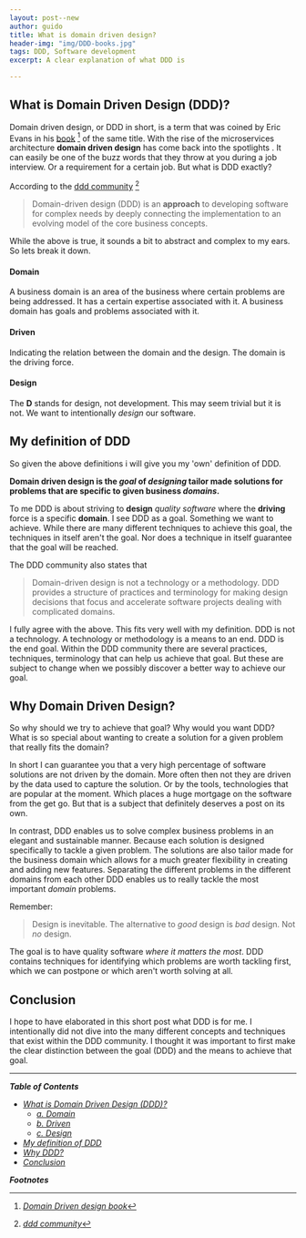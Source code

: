 ```yaml
---
layout: post--new
author: guido
title: What is domain driven design?
header-img: "img/DDD-books.jpg"
tags: DDD, Software development
excerpt: A clear explanation of what DDD is

---
```

<a id="1"/> What is Domain Driven Design (DDD)?
-----------------------------

Domain driven design, or DDD in short, is a term that was coined by Eric Evans in his [book](https://www.amazon.com/Domain-Driven-Design-Tackling-Complexity-Software/dp/0321125215/ref=sr_1_1?ie=UTF8&s=books&qid=1238687848&sr=8-1) [^1] of the same title.
With the rise of the microservices architecture **domain driven design** has come back into the spotlights . It can easily be one of the buzz words that they throw at you during a job interview. Or a requirement for a certain job. But what is DDD exactly?

According to the [ddd community](http://dddcommunity.org/learning-ddd/what_is_ddd/) [^2]

> Domain-driven design (DDD) is an **approach** to developing software for complex needs by deeply connecting the implementation to an evolving model of the core business concepts.

While the above is true, it sounds a bit to abstract and complex to my ears. So lets break it down.

#### Domain <a id="1.a"/>

A business domain is an area of the business where certain problems are being addressed. It has a certain expertise associated with it. A business domain has goals and problems associated with it.

#### Driven <a id="1.b"/>

Indicating the relation between the domain and the design. The domain is the driving force.

#### Design <a id="1.c"/>

The **D** stands for design, not development. This may seem trivial but it is not. We want to intentionally
*design* our software.

My definition of DDD <a id="2."/>
---

So given the above definitions i will give you my 'own' definition of DDD.


**Domain driven design is the _goal_ of _designing_ tailor made solutions for problems that are specific to given business _domains_.**


To me DDD is about striving to **design** _quality software_ where the **driving** force is a specific **domain**. I see DDD as a goal. Something we want to achieve. While there are many different techniques to achieve this goal, the techniques in itself aren't the goal. Nor does a technique in itself guarantee that the goal will be reached.

The DDD community also states that

> Domain-driven design is not a technology or a methodology. DDD provides a structure of practices and terminology for making design decisions that focus and accelerate software projects dealing with complicated domains.

I fully agree with the above. This fits very well with my definition. DDD is not a technology. A technology or methodology is a means to an end. DDD is the end goal. Within the DDD community there are several practices, techniques, terminology that can help us achieve that goal. But these are subject to change when we possibly discover a better way to achieve our goal.


Why Domain Driven Design? <a id="3."/>
------------------
So why should we try to achieve that goal? Why would you want DDD? What is so special about wanting to create a solution for a given problem that really fits the domain?

In short I can guarantee you that a very high percentage of software solutions are not driven by the domain.  More often then not they are driven by the data used to capture the solution. Or by the tools, technologies that are popular at the moment. Which places a huge mortgage on the software from the get go. But that is a subject that definitely deserves a post on its own.

In contrast, DDD enables us to solve complex business problems in an elegant and sustainable manner. Because each solution is designed specifically to tackle a given problem. The solutions are also tailor made for the business domain which allows for a much greater flexibility in creating and adding new features. Separating the different problems in the different domains from each other DDD enables us to really tackle the most important _domain_ problems.

Remember:

>Design is inevitable. The alternative to _good_ design is _bad_ design. Not _no_ design.

The goal is to have quality software _where it matters the most_. DDD contains techniques for identifying which problems are worth tackling first, which we can postpone or which aren't worth solving at all.

Conclusion <a id="4."/>
---

I hope to have elaborated in this short post what DDD is for me. I intentionally did not dive into the many different concepts and techniques that exist within the DDD community. I thought it was important to first make the clear distinction between the goal (DDD) and the means to achieve that goal.

---

_**Table of Contents**_
+ _[What is Domain Driven Design (DDD)?](#1)_
  + _[a. Domain](#1.a)_
  + _[b. Driven](#1.b)_
  + _[c. Design](#1.c)_
+ _[My definition of DDD](#2)_
+ _[Why DDD?](#3)_
+ _[Conclusion](#4)_

_**Footnotes**_

[^1]: _[Domain Driven design book](https://www.amazon.com/Domain-Driven-Design-Tackling-Complexity-Software/dp/0321125215/ref=sr_1_1?ie=UTF8&s=books&qid=1238687848&sr=8-1)_
[^2]: _[ddd community](http://dddcommunity.org/learning-ddd/what_is_ddd/)_
